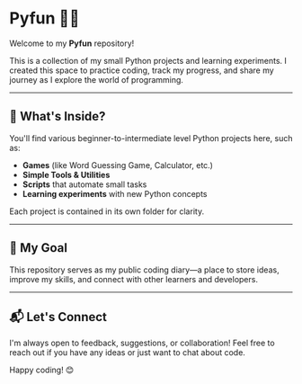 # Pyfun 🐍✨

Welcome to my **Pyfun** repository! 

This is a collection of my small Python projects and learning experiments. I created this space to practice coding, track my progress, and share my journey as I explore the world of programming.

---

## 📂 What's Inside?

You'll find various beginner-to-intermediate level Python projects here, such as:

-   **Games** (like Word Guessing Game, Calculator, etc.)
-   **Simple Tools & Utilities**
-   **Scripts** that automate small tasks
-   **Learning experiments** with new Python concepts

Each project is contained in its own folder for clarity.

---

## 🚀 My Goal

This repository serves as my public coding diary—a place to store ideas, improve my skills, and connect with other learners and developers.

---

## 📬 Let's Connect

I'm always open to feedback, suggestions, or collaboration! Feel free to reach out if you have any ideas or just want to chat about code.

Happy coding! 😊
